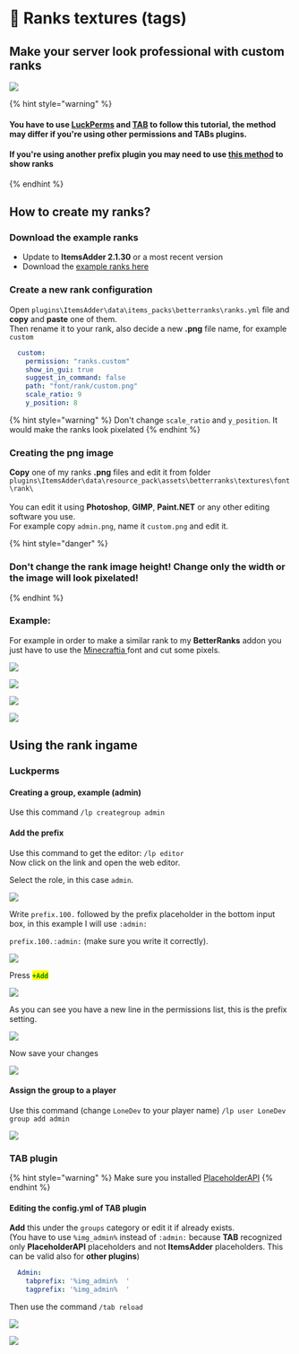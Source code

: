 # 🔖 Ranks textures (tags)

## Make your server look professional with custom ranks

![](<../../.gitbook/assets/image (27) (4).png>)

{% hint style="warning" %}
#### You have to use [LuckPerms](https://www.spigotmc.org/resources/luckperms.28140/) and [TAB](https://www.mc-market.org/resources/14009/) to follow this tutorial, the method may differ if you're using other permissions and TABs plugins.

#### If you're using another prefix plugin you may need to use [this method](font-images/using-font\_images-emojis-everywhere.md) to show ranks
{% endhint %}

## How to create my ranks?

### Download the example ranks

* Update to **ItemsAdder 2.1.30** or a most recent version
* Download the [example ranks here ](https://www.spigotmc.org/resources/ranks-betterranks-with-custom-textures-itemsadder-addon.84852/)

### Create a new rank configuration

Open `plugins\ItemsAdder\data\items_packs\betterranks\ranks.yml` file and **copy** and **paste** one of them.\
Then rename it to your rank, also decide a new **.png** file name, for example `custom`

```yaml
  custom:
    permission: "ranks.custom"
    show_in_gui: true
    suggest_in_command: false
    path: "font/rank/custom.png"
    scale_ratio: 9
    y_position: 8
```

{% hint style="warning" %}
Don't change `scale_ratio` and `y_position`. It would make the ranks look pixelated
{% endhint %}

### Creating the png image

**Copy** one of my ranks **.png** files and edit it from folder `plugins\ItemsAdder\data\resource_pack\assets\betterranks\textures\font\rank\` \
\
You can edit it using **Photoshop**, **GIMP**, **Paint.NET** or any other editing software you use.\
For example copy `admin.png`, name it `custom.png` and edit it.

{% hint style="danger" %}
### Don't change the rank image height! Change only the width or the image will look pixelated!
{% endhint %}

### Example:

For example in order to make a similar rank to my **BetterRanks** addon you just have to use the [Minecraftia ](https://www.dafont.com/andrew-tyler.d2526)font and cut some pixels.

![](<../../.gitbook/assets/image (36).png>)

![](<../../.gitbook/assets/image (37).png>)

![](<../../.gitbook/assets/image (38).png>)

![](<../../.gitbook/assets/image (39).png>)

## Using the rank ingame

### Luckperms

#### Creating a group, example (admin)

Use this command `/lp creategroup admin`

#### Add the prefix

Use this command to get the editor: `/lp editor`\
Now click on the link and open the web editor.

Select the role, in this case `admin`.

![](<../../.gitbook/assets/image (77).png>)

Write `prefix.100.` followed by the prefix placeholder in the bottom input box, in this example I will use `:admin:`

&#x20;`prefix.100.:admin:` (make sure you write it correctly).

![](<../../.gitbook/assets/image (67) (1).png>)

Press <mark style="color:green;">**`+Add`**</mark>

![](<../../.gitbook/assets/image (74).png>)

As you can see you have a new line in the permissions list, this is the prefix setting.

![](<../../.gitbook/assets/image (70).png>)

Now save your changes

![](<../../.gitbook/assets/image (44).png>)

#### Assign the group to a player

Use this command (change `LoneDev` to your player name) `/lp user LoneDev group add admin`

![](<../../.gitbook/assets/immagine (40).png>)

### TAB plugin

{% hint style="warning" %}
Make sure you installed [PlaceholderAPI](font-images/using-font\_images-emojis-everywhere.md)
{% endhint %}

#### Editing the config.yml of TAB plugin

**Add** this under the `groups` category or edit it if already exists.\
(You have to use `%img_admin%` instead of `:admin:` because **TAB** recognized only **PlaceholderAPI** placeholders and not **ItemsAdder** placeholders. This can be valid also for **other plugins**)

```yaml
  Admin:
    tabprefix: '%img_admin%  '
    tagprefix: '%img_admin%  '
```

Then use the command `/tab reload`

![](<../../.gitbook/assets/immagine (38).png>)

![](<../../.gitbook/assets/immagine (39).png>)
